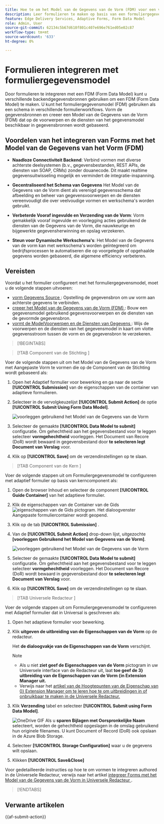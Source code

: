 ```yaml
---
title: Hoe te om het Model van de Gegevens van de Vorm (FDM) voor een vorm met Aangepast Vorm te integreren?
description: Leer formulieren te maken op basis van een formuliergegevensmodel (FDM). Voorbeeldgegevens voor gegevensmodelobjecten in de FDM genereren en bewerken.
feature: Edge Delivery Services, Adaptive Forms, Form Data Model
role: Admin, User
source-git-commit: 62134c5b67d610f801c407e696e761ed05e02c87
workflow-type: tm+mt
source-wordcount: '633'
ht-degree: 0%

---
```


# Formulieren integreren met formuliergegevensmodel

Door formulieren te integreren met een FDM (Form Data Model) kunt u verschillende backendgegevensbronnen gebruiken om een FDM (Form Data Model) te maken. U kunt het formuliergegevensmodel (FDM) gebruiken als een schema in verschillende formulierworkflows. Vorm de gegevensbronnen en creeer een Model van de Gegevens van de Vorm (FDM) dat op de voorwerpen en de diensten van het gegevensmodel beschikbaar in gegevensbronnen wordt gebaseerd.

## Voordelen van het integreren van Forms met het Model van de Gegevens van het Vorm (FDM)

* **Naadloze Connectiviteit Backend**: Verbind vormen met diverse achterste deelsystemen (b.v., gegevensbestanden, REST APIs, de diensten van SOAP, CRMs) zonder douanecode. Dit maakt realtime gegevensuitwisseling mogelijk en vermindert de integratie-inspanning.
* **Gecentraliseerd het Schema van Gegevens** Het Model van de Gegevens van de Vorm dient als verenigd gegevensschema dat afbeelding en beheer van gegevensvoorwerpen en de diensten vereenvoudigt die over veelvoudige vormen en werkschema&#39;s worden gebruikt.

* **Verbeterde Vooraf ingevulde en Verzending van de Vorm**: Vorm gemakkelijk vooraf ingevulde en voorlegging acties gebruikend de diensten van de Gegevens van de Vorm, die nauwkeurige en bijgewerkte gegevensherwinning en opslag verzekeren.

* **Steun voor Dynamische Werkschema&#39;s**: Het Model van de Gegevens van de vorm kan met werkschema&#39;s worden geïntegreerd om bedrijfsprocessen te automatiseren die op voorgelegde of opgehaalde gegevens worden gebaseerd, die algemene efficiency verbeteren.

## Vereisten

Voordat u het formulier configureert met het formuliergegevensmodel, moet u de volgende stappen uitvoeren:

* [ vorm Gegevens Source ](/help/forms/configure-data-sources.md): Opstelling de gegevensbron om uw vorm aan achterste gegevens te verbinden.
* [ creeer het Model van de Gegevens van de Vorm (FDM) ](/help/forms/create-form-data-models.md): Bouw een gegevensmodel gebruikend gegevensvoorwerpen en de diensten van de gevormde gegevensbron.
* [ vormt de ModelVoorwerpen en de Diensten van Gegevens ](/help/forms/work-with-form-data-model.md): Wijs de voorwerpen en de diensten van het gegevensmodel in kaart om vlotte gegevensstroom tussen de vorm en de gegevensbron te verzekeren.

>[!BEGINTABS]

>[!TAB  Component van de Stichting ]

Voer de volgende stappen uit om het Model van de Gegevens van de Vorm met Aangepaste Vorm te vormen die op de Component van de Stichting wordt gebaseerd als:

1. Open het Adaptief formulier voor bewerking en ga naar de sectie **[!UICONTROL Submission]** van de eigenschappen van de container van adaptieve formulieren.
1. Selecteer in de vervolgkeuzelijst **[!UICONTROL Submit Action]** de optie **[!UICONTROL Submit Using Form Data Model]**.

   ![ voorleggen gebruikend het Model van de Gegevens van de Vorm ](/help/forms/assets/submit-uisng-fdm-fc.png)

1. Selecteer de gemaakte **[!UICONTROL Data Model to submit]** configuratie.
Om gehechtheid aan het gegevensbestand voor te leggen selecteer **vormgehechtheid** voorleggen. Het Document van Recore (DoR) wordt bewaard in gegevensbestand door **te selecteren legt Document van Verslag** voor.
1. Klik op **[!UICONTROL Save]** om de verzendinstellingen op te slaan.

>[!TAB  Component van de Kern ]

Voer de volgende stappen uit om Formuliergegevensmodel te configureren met adaptief formulier op basis van kerncomponent als:

1. Open de browser Inhoud en selecteer de component **[!UICONTROL Guide Container]** van het adaptieve formulier.
1. Klik de eigenschappen van de Container van de Gids ![ eigenschappen van de Gids ](/help/forms/assets/configure-icon.svg) pictogram. Het dialoogvenster Aangepaste formuliercontainer wordt geopend.
1. Klik op de tab **[!UICONTROL Submission]** .
1. Van de **[!UICONTROL Submit Action]** drop-down lijst, uitgezochte **[voorleggen Gebruikend het Model van Gegevens van de Vorm]**.

   ![ voorleggen gebruikend het Model van de Gegevens van de Vorm ](/help/forms/assets/submit-uisng-fdm-cc.png)

1. Selecteer de gemaakte **[!UICONTROL Data Model to submit]** configuratie.
Om gehechtheid aan het gegevensbestand voor te leggen selecteer **vormgehechtheid** voorleggen. Het Document van Recore (DoR) wordt bewaard in gegevensbestand door **te selecteren legt Document van Verslag** voor.
1. Klik op **[!UICONTROL Save]** om de verzendinstellingen op te slaan.

>[!TAB  Universele Redacteur ]

Voer de volgende stappen uit om Formuliergegevensmodel te configureren met Adaptief formulier dat in Universal is geschreven als:

1. Open het adaptieve formulier voor bewerking.
1. Klik **uitgeven de uitbreiding van de Eigenschappen van de Vorm** op de redacteur.

   Het **de dialoogvakje van de Eigenschappen van de Vorm** verschijnt.

   >[!NOTE]
   >
   > * Als u niet **ziet geef de Eigenschappen van de Vorm** pictogram in uw Universele interface van de Redacteur uit, laat **toe geef de 3&rbrace; uitbreiding van de Eigenschappen van de Vorm &lbrace;in Extension Manager uit.**
   > * Verwijs naar het [ artikel van de Hoogtepunten van de Eigenschap van 0&rbrace; Extension Manager om te leren hoe te om uitbreidingen in of onbruikbaar te maken in de Universele Redacteur.](https://developer.adobe.com/uix/docs/extension-manager/feature-highlights/#enablingdisabling-extensions)

1. Klik **Verzending** tabel en selecteer **[!UICONTROL Submit using Form Data Model]**.

   ![ OneDrive GIF ](/help/forms/assets/submit-uisng-fdm-ue.png)
Als u **sparen Bijlagen met Oorspronkelijke Naam** selecteert, worden de gehechtheid opgeslagen in de omslag gebruikend hun originele filenames. U kunt Document of Record (DoR) ook opslaan in de Azure Blob Storage.

1. Selecteer **[!UICONTROL Storage Configuration]** waar u de gegevens wilt opslaan.
1. Klikken **[!UICONTROL Save&Close]**

Voor gedetailleerde instructies op hoe te om vormen te integreren authored in de Universele Redacteur, verwijs naar het artikel [ integreer Forms met het Model van de Gegevens van de Vorm in Universele Redacteur ](/help/edge/docs/forms/universal-editor/integrate-forms-with-data-source.md).

>[!ENDTABS]

## Verwante artikelen

{{af-submit-action}}

